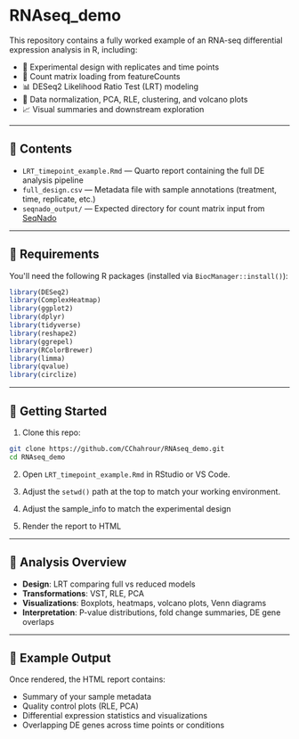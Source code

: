 # RNAseq_demo

This repository contains a fully worked example of an RNA-seq differential expression analysis in R, including:

- 🧪 Experimental design with replicates and time points  
- 🧬 Count matrix loading from featureCounts  
- 📊 DESeq2 Likelihood Ratio Test (LRT) modeling  
- 🧠 Data normalization, PCA, RLE, clustering, and volcano plots  
- 📈 Visual summaries and downstream exploration  

---

## 📁 Contents

- `LRT_timepoint_example.Rmd` — Quarto report containing the full DE analysis pipeline  
- `full_design.csv` — Metadata file with sample annotations (treatment, time, replicate, etc.)  
- `seqnado_output/` — Expected directory for count matrix input from [SeqNado](https://github.com/CChahrour/SeqNado)  

---

## 🔧 Requirements

You'll need the following R packages (installed via `BiocManager::install()`):

```r
library(DESeq2)
library(ComplexHeatmap)
library(ggplot2)
library(dplyr)
library(tidyverse)
library(reshape2)
library(ggrepel)
library(RColorBrewer)
library(limma)
library(qvalue)
library(circlize)
```

---

## 🚀 Getting Started

1. Clone this repo:

```bash
git clone https://github.com/CChahrour/RNAseq_demo.git
cd RNAseq_demo
```

2. Open `LRT_timepoint_example.Rmd` in RStudio or VS Code.

3. Adjust the `setwd()` path at the top to match your working environment.

4. Adjust the sample_info to match the experimental design

5. Render the report to HTML

---

## 🧪 Analysis Overview

- **Design**: LRT comparing full vs reduced models
- **Transformations**: VST, RLE, PCA
- **Visualizations**: Boxplots, heatmaps, volcano plots, Venn diagrams
- **Interpretation**: P-value distributions, fold change summaries, DE gene overlaps

---

## 📄 Example Output

Once rendered, the HTML report contains:

- Summary of your sample metadata
- Quality control plots (RLE, PCA)
- Differential expression statistics and visualizations
- Overlapping DE genes across time points or conditions
